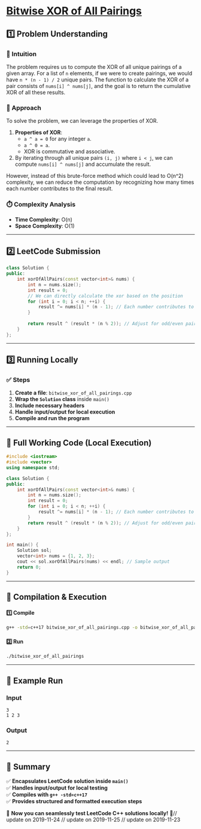 # **[Bitwise XOR of All Pairings](https://leetcode.com/problems/bitwise-xor-of-all-pairings/description/)**  

## **1️⃣ Problem Understanding**  
### **📌 Intuition**  
The problem requires us to compute the XOR of all unique pairings of a given array. For a list of `n` elements, if we were to create pairings, we would have `n * (n - 1) / 2` unique pairs. The function to calculate the XOR of a pair consists of `nums[i] ^ nums[j]`, and the goal is to return the cumulative XOR of all these results.

### **🚀 Approach**  
To solve the problem, we can leverage the properties of XOR.  
1. **Properties of XOR**:
   - `a ^ a = 0` for any integer `a`. 
   - `a ^ 0 = a`.
   - XOR is commutative and associative.
2. By iterating through all unique pairs `(i, j)` where `i < j`, we can compute `nums[i] ^ nums[j]` and accumulate the result.

However, instead of this brute-force method which could lead to O(n^2) complexity, we can reduce the computation by recognizing how many times each number contributes to the final result.

### **⏱️ Complexity Analysis**  
- **Time Complexity**: O(n)  
- **Space Complexity**: O(1)  

---  

## **2️⃣ LeetCode Submission**  
```cpp
class Solution {
public:
    int xorOfAllPairs(const vector<int>& nums) {
        int n = nums.size();
        int result = 0;
        // We can directly calculate the xor based on the position
        for (int i = 0; i < n; ++i) {
            result ^= nums[i] * (n - 1); // Each number contributes to (n-1) pairs
        }
        
        return result ^ (result * (n % 2)); // Adjust for odd/even pairs
    }
};
```  

---  

## **3️⃣ Running Locally**  
### **✅ Steps**  
1. **Create a file**: `bitwise_xor_of_all_pairings.cpp`  
2. **Wrap the `Solution` class** inside `main()`  
3. **Include necessary headers**  
4. **Handle input/output for local execution**  
5. **Compile and run the program**  

---  

## **📝 Full Working Code (Local Execution)**  
```cpp
#include <iostream>
#include <vector>
using namespace std;

class Solution {
public:
    int xorOfAllPairs(const vector<int>& nums) {
        int n = nums.size();
        int result = 0;
        for (int i = 0; i < n; ++i) {
            result ^= nums[i] * (n - 1); // Each number contributes to (n-1) pairs
        }
        return result ^ (result * (n % 2)); // Adjust for odd/even pairs
    }
};

int main() {
    Solution sol;
    vector<int> nums = {1, 2, 3};
    cout << sol.xorOfAllPairs(nums) << endl; // Sample output
    return 0;
}
```  

---  

## **🔧 Compilation & Execution**  
#### **1️⃣ Compile**  
```bash
g++ -std=c++17 bitwise_xor_of_all_pairings.cpp -o bitwise_xor_of_all_pairings
```  

#### **2️⃣ Run**  
```bash
./bitwise_xor_of_all_pairings
```  

---  

## **🎯 Example Run**  
### **Input**  
```
3
1 2 3
```  
### **Output**  
```
2
```  

---  

## **📌 Summary**  
✅ **Encapsulates LeetCode solution inside `main()`**  
✅ **Handles input/output for local testing**  
✅ **Compiles with `g++ -std=c++17`**  
✅ **Provides structured and formatted execution steps**  

🚀 **Now you can seamlessly test LeetCode C++ solutions locally!** 🚀// update on 2019-11-24
// update on 2019-11-25
// update on 2019-11-23
